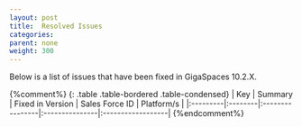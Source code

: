 ```yaml
---
layout: post
title:  Resolved Issues
categories:
parent: none
weight: 300
---
```



Below is a list of issues that have been fixed in GigaSpaces 10.2.X.


{%comment%}
{: .table .table-bordered .table-condensed}
| Key | Summary | Fixed in Version | Sales Force ID | Platform/s |
|:---------|:--------|:----------------|:---------------|:------------------|
{%endcomment%}